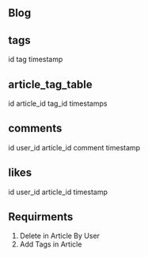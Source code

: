 ## Blog

tags
------------------
id
tag
timestamp

article_tag_table
------------------
id
article_id
tag_id
timestamps

comments
------------------
id
user_id
article_id
comment
timestamp

likes
------------------
id
user_id
article_id
timestamp




Requirments
------------------
1. Delete in Article By User
2. Add Tags in Article